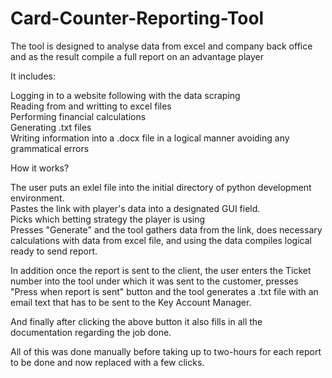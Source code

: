 # Card-Counter-Reporting-Tool
The tool is designed to analyse data from excel and company back office and as the result compile a full report on an advantage player <br />

It includes:  <br />

Logging in to a website following with the data scraping <br />
Reading from and writting to excel files <br />
Performing financial calculations <br />
Generating .txt files <br />
Writing information into a .docx file in a logical manner avoiding any grammatical errors <br />

How it works? <br />

The user puts an exlel file into the initial directory of python development environment. <br />
Pastes the link with player's data into a designated GUI field. <br />
Picks which betting strategy the player is using <br />
Presses "Generate" and the tool gathers data from the link, does necessary calculations with data from excel file, and using the data compiles logical ready to send report. <br />

In addition once the report is sent to the client, the user enters the Ticket number into the tool under which it was sent to the customer, presses "Press when report is sent" button and the tool generates a .txt file with an email text that has to be sent to the Key Account Manager. <br />

And finally after clicking the above button it also fills in all the documentation regarding the job done. <br />

All of this was done manually before taking up to two-hours for each report to be done and now replaced with a few clicks. <br />
